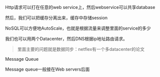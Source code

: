 Http请求可以打在任意的web service上，然后webservice可以共享database

然后，我们可以把缓存分离出来，缓存中存储session

NoSQL可以方便地AutoScale，也就是根据流量来调整里面的service的多少

我们也可以用两个Datacenter，然后DNS根据ip地址路由请求。

> 里面主要的问题就是数据同步：netflex有一个多datacenter的论文

Message Queue

Message queue一般接在Web servers后面


